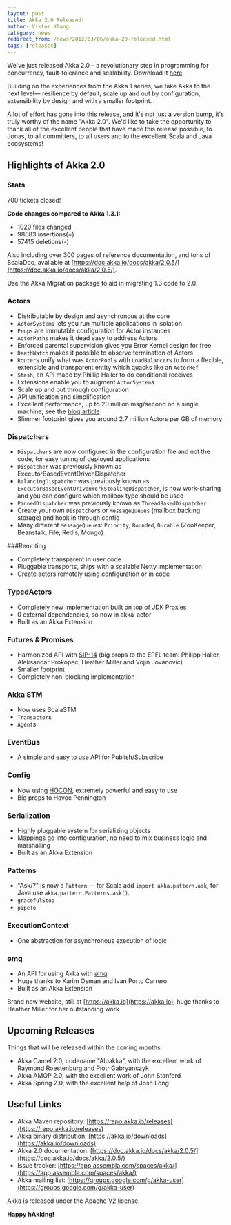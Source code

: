 ```yaml
---
layout: post
title: Akka 2.0 Released!
author: Viktor Klang
category: news
redirect_from: /news/2012/03/06/akka-20-released.html
tags: [releases]
---
```


We've just released Akka 2.0 – a revolutionary step in programming for concurrency, fault-tolerance and scalability. Download it <a href="{{ site.baseurl }}/downloads">here</a>.

Building on the experiences from the Akka 1 series, we take Akka to the next level— resilience by default, scale up and out by configuration, extensibility by design and with a smaller footprint.

A lot of effort has gone into this release, and it's not just a version bump, it's truly worthy of the name "Akka 2.0".
We'd like to take the opportunity to thank all of the excellent people that have made this release possible, 
to Jonas, to all committers, to all users and to the excellent Scala and Java ecosystems!

## Highlights of Akka 2.0

### Stats

700 tickets closed!

**Code changes compared to Akka 1.3.1:**
* 1020 files changed
* 98683 insertions(+)
* 57415 deletions(-)

Also including over 300 pages of reference documentation, and tons of ScalaDoc, available at [https://doc.akka.io/docs/akka/2.0.5/](https://doc.akka.io/docs/akka/2.0.5/).

Use the Akka Migration package to aid in migrating 1.3 code to 2.0.

### Actors

* Distributable by design and asynchronous at the core
* `ActorSystems` lets you run multiple applications in isolation
* `Props` are immutable configuration for Actor instances
* `ActorPaths` makes it dead easy to address Actors
* Enforced parental supervision gives you Error Kernel design for free
* `DeathWatch` makes it possible to observe termination of Actors
* `Router`s unify what was `ActorPool`s with `LoadBalancer`s to form a flexible, extensible and transparent entity which quacks like an `ActorRef`
* `Stash`, an API made by Phillip Haller to do conditional receives
* Extensions enable you to augment `ActorSystem`s
* Scale up and out through configuration
* API unification and simplification
* Excellent performance, up to 20 million msg/second on a single machine, see the [blog article](https://letitcrash.com/post/17607272336/scalability-of-fork-join-pool)
* Slimmer footprint gives you around 2.7 million Actors per GB of memory

### Dispatchers
* `Dispatcher`s are now configured in the configuration file and not the code, for easy tuning of deployed applications
* `Dispatcher` was previously known as ExecutorBasedEventDrivenDispatcher
* `BalancingDispatcher` was previously known as `ExecutorBasedEventDrivenWorkStealingDispatcher`, is now work-sharing and you can configure which mailbox type should be used 
* `PinnedDispatcher` was previously known as `ThreadBasedDispatcher`
* Create your own `Dispatcher`s or `MessageQueues` (mailbox backing storage) and hook in through config
* Many different `MessageQueue`s: `Priority`, `Bounded`, `Durable` (ZooKeeper, Beanstalk, File, Redis, Mongo)

###Remoting
* Completely transparent in user code
* Pluggable transports, ships with a scalable Netty implementation
* Create actors remotely using configuration or in code

### TypedActors
* Completely new implementation built on top of JDK Proxies
* 0 external dependencies, so now in akka-actor
* Built as an Akka Extension

### Futures & Promises
*  Harmonized API with [SIP-14](https://docs.scala-lang.org/sips/pending/futures-promises.html) (big props to the EPFL team: Philipp Haller, Aleksandar Prokopec, Heather Miller and Vojin Jovanovic)
* Smaller footprint
* Completely non-blocking implementation

### Akka STM
* Now uses ScalaSTM
* `Transactor`s
* `Agent`s

### EventBus
* A simple and easy to use API for Publish/Subscribe

### Config
* Now using [HOCON](https://github.com/typesafehub/config), extremely powerful and easy to use
* Big props to Havoc Pennington

### Serialization
* Highly pluggable system for serializing objects
* Mappings go into configuration, no need to mix business logic and marshalling
* Built as an Akka Extension

### Patterns
* "Ask/?" is now a `Pattern` — for Scala add `import akka.pattern.ask`, for Java use `akka.pattern.Patterns.ask()`.
* `gracefulStop`
* `pipeTo`

### ExecutionContext
* One abstraction for asynchronous execution of logic

### ømq
* An API for using Akka with [ømq](https://zeromq.org/)
* Huge thanks to Karim Osman and Ivan Porto Carrero
* Built as an Akka Extension

Brand new website, still at [https://akka.io](https://akka.io), huge thanks to Heather Miller for her outstanding work

## Upcoming Releases

Things that will be released within the coming months:
* Akka Camel 2.0, codename "Alpakka", with the excellent work of Raymond Roestenburg and Piotr Gabryanczyk
* Akka AMQP 2.0, with the excellent work of John Stanford
* Akka Spring 2.0, with the excellent help of Josh Long

## Useful Links

* Akka Maven repository: [https://repo.akka.io/releases](https://repo.akka.io/releases)
* Akka binary distribution: [https://akka.io/downloads](https://akka.io/downloads)
* Akka 2.0 documentation: [https://doc.akka.io/docs/akka/2.0.5/](https://doc.akka.io/docs/akka/2.0.5/)
* Issue tracker: [https://app.assembla.com/spaces/akka/](https://app.assembla.com/spaces/akka/)
* Akka mailing list: [https://groups.google.com/g/akka-user](https://groups.google.com/g/akka-user)

Akka is released under the Apache V2 license.

**Happy hAkking!**
